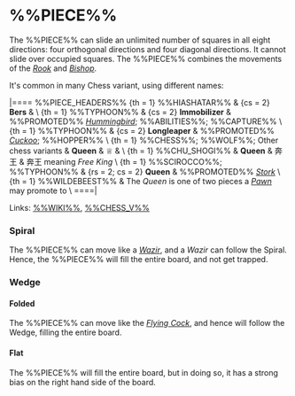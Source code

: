 # %%PIECE%%

The %%PIECE%% can slide an unlimited number of squares in all eight 
directions: four orthogonal directions and four diagonal directions.
It cannot slide over occupied squares. The %%PIECE%% combines the
movements of the [*Rook*](rook.html) and [*Bishop*](bishop.html).

It's common in many Chess variant, using different names:

|====
%%PIECE_HEADERS%%
{th = 1} %%HIASHATAR%%
       & {cs = 2} **Bers**
       & \\
{th = 1} %%TYPHOON%%
       & {cs = 2} **Immobilizer**
       & %%PROMOTED%% [*Hummingbird*](hummingbird.html);
         %%ABILITIES%%; %%CAPTURE%% \\
{th = 1} %%TYPHOON%%
       & {cs = 2} **Longleaper**
       & %%PROMOTED%% [*Cuckoo*](cuckoo.html); %%HOPPER%% \\
{th = 1} %%CHESS%%; %%WOLF%%; Other chess variants
       & **Queen** & &#x2655;
       & \\
{th = 1} %%CHU_SHOGI%%
       & **Queen** & &#x5954;&#x738B;
       & &#x5954;&#x738B; meaning *Free King* \\
{th = 1} %%SCIROCCO%%; %%TYPHOON%%
       & {rs = 2; cs = 2} **Queen**
       & %%PROMOTED%% [*Stork*](alfil.html?piece=stork) \\
{th = 1} %%WILDEBEEST%%
       & The *Queen* is one of two pieces a [*Pawn*](pawn.html)
         may promote to \\
====|
      
Links: [%%WIKI%%](#wiki:Queen_(chess)),
       [%%CHESS_V%%](#piece:queen)

### Spiral

The %%PIECE%% can move like a [*Wazir*](wazir.html), and a *Wazir* 
can follow the Spiral. Hence, the %%PIECE%% will fill the entire board,
and not get trapped.

### Wedge

#### Folded

The %%PIECE%% can move like the [*Flying Cock*](flying_cock.html), and
hence will follow the Wedge, filling the entire board.

#### Flat

The %%PIECE%% will fill the entire board, but in doing so, it has a 
strong bias on the right hand side of the board. 
